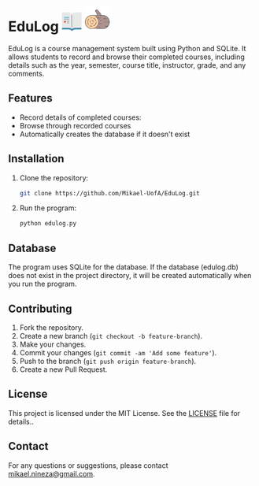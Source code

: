 # EduLog <img src="./imgs/book1.svg" alt="Book" width="40" height="40"> <img src="./imgs/log2.svg" alt="Log" width="50" height="50">

EduLog is a course management system built using Python and SQLite. It allows students to record and browse their completed courses, including details such as the year, semester, course title, instructor, grade, and any comments.

## Features

- Record details of completed courses:
- Browse through recorded courses
- Automatically creates the database if it doesn't exist

## Installation

1. Clone the repository:

   ```sh
   git clone https://github.com/Mikael-UofA/EduLog.git
   ```

2. Run the program:

   ```sh
   python edulog.py
   ```

## Database

The program uses SQLite for the database. If the database (edulog.db) does not exist in the project directory, it will be created automatically when you run the program.

## Contributing

1. Fork the repository.
2. Create a new branch (`git checkout -b feature-branch`).
3. Make your changes.
4. Commit your changes (`git commit -am 'Add some feature'`).
5. Push to the branch (`git push origin feature-branch`).
6. Create a new Pull Request.

## License

This project is licensed under the MIT License. See the [LICENSE](LICENSE) file for details..

## Contact

For any questions or suggestions, please contact mikael.nineza@gmail.com.
